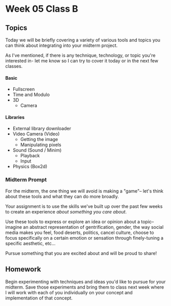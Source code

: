 # Week 05 Class B

## Topics

Today we will be briefly covering a variety of various tools and topics you can think about integrating into your midterm project.

As I've mentioned, if there is any technique, technology, or topic you're interested in- let me know so I can try to cover it today or in the next few classes.

#### Basic
* Fullscreen
* Time and Modulo
* 3D
  * Camera

#### Libraries
* External library downloader
* Video Camera (Video)
  * Getting the image
  * Manipulating pixels
* Sound (Sound / Minim)
  * Playback
  * Input
* Physics (Box2d)

### Midterm Prompt

For the midterm, the one thing we will avoid is making a "game"– let's think about these tools and what they can do more broadly.

Your assignment is to use the skills we've built up over the past few weeks to create an experience *about something you care about*.

Use these tools to express or explore an idea or opinion about a topic– imagine an abstract representation of gentrification, gender, the way social media makes you feel, food deserts, politics, cancel culture, choose to focus specifically on a certain emotion or sensation through finely-tuning a specific aesthetic, etc...

Pursue something that you are excited about and will be proud to share!

## Homework

Begin experimenting with techniques and ideas you'd like to pursue for your midterm. Save those experiments and bring them to class next week where I will work with each of you individually on your concept and implementation of that concept.
